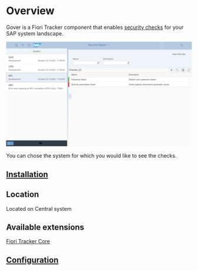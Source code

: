 # Overview

Gover is a Fiori Tracker component that enables [security checks](sec-checks.md) for your SAP system landscape.

[![](res/gv.png)](res/gv.png)

You can chose the system for which you would like to see the checks.

## [Installation](inst.md)

## Location
Located on Central system

## Available extensions
[Fiori Tracker Core](extend-w-core.md)

## [Configuration](conf.md)
